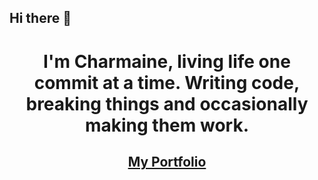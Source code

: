 ## Hi there 👋


<div align="center">
  <h1>I'm Charmaine, living life one commit at a time. Writing code, breaking things and occasionally making them work.</h1>
  <h2><a href="https://charmainesm.netlify.app" target="_blank">My Portfolio</a></h2>
<!--   <img src="/src/assets/images/hero.png" alt="Website Preview" /> -->
</div>


<!--
**charmainemimie/charmainemimie** is a ✨ _special_ ✨ repository because its `README.md` (this file) appears on your GitHub profile.

Here are some ideas to get you started:

- 🔭 I’m currently working on ...
- 🌱 I’m currently learning ...
- 👯 I’m looking to collaborate on ...
- 🤔 I’m looking for help with ...
- 💬 Ask me about ...
- 📫 How to reach me: ...
- 😄 Pronouns: ...
- ⚡ Fun fact: ...
-->
